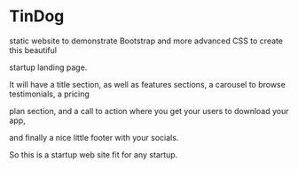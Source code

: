 # TinDog
static website to demonstrate Bootstrap and more advanced CSS to create this beautiful

startup landing page.

It will have a title section, as well as features sections, a carousel to browse testimonials, a pricing

plan section, and a call to action where you get your users to download your app,

and finally a nice little footer with your socials.

So this is a startup web site fit for any startup.
